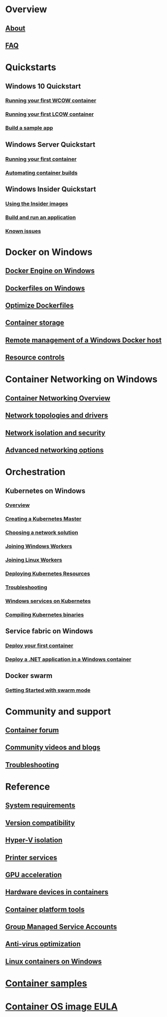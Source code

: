 # Overview
## [About](about/index.md)
## [FAQ](about/faq.md)

# Quickstarts
## Windows 10 Quickstart
### [Running your first WCOW container](quick-start/quick-start-windows-10.md)
### [Running your first LCOW container](quick-start/quick-start-windows-10-linux.md)
### [Build a sample app](quick-start/building-sample-app.md)
## Windows Server Quickstart
### [Running your first container](quick-start/quick-start-windows-server.md)
### [Automating container builds](quick-start/quick-start-images.md)
## Windows Insider Quickstart
### [Using the Insider images](quick-start/Using-Insider-Container-Images.md)
### [Build and run an application](quick-start/Nano-RS3-.NET-Core-and-PS.md)
### [Known issues](quick-start/Insider-Known-Issues.md)

# Docker on Windows
## [Docker Engine on Windows](manage-docker/configure-docker-daemon.md)
## [Dockerfiles on Windows](manage-docker/manage-windows-dockerfile.md)
## [Optimize Dockerfiles](manage-docker/optimize-windows-dockerfile.md)
## [Container storage](manage-containers/container-storage.md)
## [Remote management of a Windows Docker host](management/manage_remotehost.md)
## [Resource controls](manage-containers/resource-controls.md)

# Container Networking on Windows
## [Container Networking Overview](container-networking/architecture.md)
## [Network topologies and drivers](container-networking/network-drivers-topologies.md)
## [Network isolation and security](container-networking/network-isolation-security.md)
## [Advanced networking options](container-networking/advanced.md)

# Orchestration
## Kubernetes on Windows 
### [Overview](kubernetes/getting-started-kubernetes-windows.md)
### [Creating a Kubernetes Master](kubernetes/creating-a-linux-master.md)
### [Choosing a network solution](kubernetes/network-topologies.md)
### [Joining Windows Workers](kubernetes/joining-windows-workers.md)
### [Joining Linux Workers](kubernetes/joining-linux-workers.md)
### [Deploying Kubernetes Resources](kubernetes/deploying-resources.md)
### [Troubleshooting](kubernetes/common-problems.md)
### [Windows services on Kubernetes](kubernetes/kube-windows-services.md)
### [Compiling Kubernetes binaries](kubernetes/compiling-kubernetes-binaries.md)
## Service fabric on Windows
### [Deploy your first container](/azure/service-fabric/service-fabric-quickstart-containers)
### [Deploy a .NET application in a Windows container](/azure/service-fabric/service-fabric-host-app-in-a-container) 
## Docker swarm
### [Getting Started with swarm mode](manage-containers/swarm-mode.md)

# Community and support
## [Container forum](https://social.msdn.microsoft.com/Forums/home?forum=windowscontainers)
## [Community videos and blogs](communitylinks.md)
## [Troubleshooting](troubleshooting.md)

# Reference
## [System requirements](deploy-containers/system-requirements.md)
## [Version compatibility](deploy-containers/version-compatibility.md)
## [Hyper-V isolation](manage-containers/hyperv-container.md)
## [Printer services](deploy-containers/print-spooler.md)
## [GPU acceleration](deploy-containers/gpu-acceleration.md)
## [Hardware devices in containers](deploy-containers/hardware-devices-in-containers.md)
## [Container platform tools](deploy-containers/containerd.md)
## [Group Managed Service Accounts](manage-containers/manage-serviceaccounts.md)
## [Anti-virus optimization](https://docs.microsoft.com/windows-hardware/drivers/ifs/anti-virus-optimization-for-windows-containers)
## [Linux containers on Windows](deploy-containers/linux-containers.md)

# [Container samples](samples.md)

# [Container OS image EULA](Images_EULA.md)
